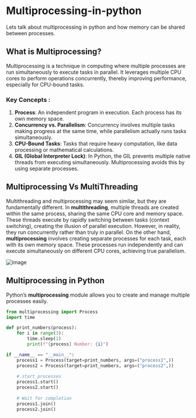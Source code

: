 # Multiprocessing-in-python
Lets talk about multiprocessing in python and how memory can be shared between processes.

## What is Multiprocessing? 
Multiprocessing is a technique in computing where multiple processes are run simultaneously to execute tasks in parallel. It leverages multiple CPU cores to perform operations concurrently, thereby improving performance, especially for CPU-bound tasks.

### Key Concepts :
1. **Process**: An independent program in execution. Each process has its own memory space.
2. **Concurrency vs. Parallelism**: Concurrency involves multiple tasks making progress at the same time, while parallelism actually runs tasks simultaneously.
3. **CPU-Bound Tasks**: Tasks that require heavy computation, like data processing or mathematical calculations.
4. **GIL (Global Interpreter Lock)**: In Python, the GIL prevents multiple native threads from executing simultaneously. Multiprocessing avoids this by using separate processes.

## Multiprocessing Vs MultiThreading
Multithreading and multiprocessing may seem similar, but they are fundamentally different. In **multithreading**, multiple threads are created within the same process, sharing the same CPU core and memory space. These threads execute by rapidly switching between tasks (context switching), creating the illusion of parallel execution. However, in reality, they run concurrently rather than truly in parallel.
On the other hand, **multiprocessing** involves creating separate processes for each task, each with its own memory space. These processes run independently and can execute simultaneously on different CPU cores, achieving true parallelism.


![image](https://github.com/user-attachments/assets/a4a60dda-6a7b-4783-bfeb-24eb65ace30f)

## Multiprocessing in Python
Python’s **multiprocessing** module allows you to create and manage multiple processes easily.

```python
from multiprocessing import Process
import time

def print_numbers(process):
    for i in range(3):
        time.sleep(1)
        print(f"{process} Number: {i}")

if __name__ == "__main__":
    process1 = Process(target=print_numbers, args=("process1",))
    process2 = Process(target=print_numbers, args=("process2",))
    
    # start processes
    process1.start()
    process2.start()
    
    # Wait for completion
    process1.join()
    process2.join()
```
